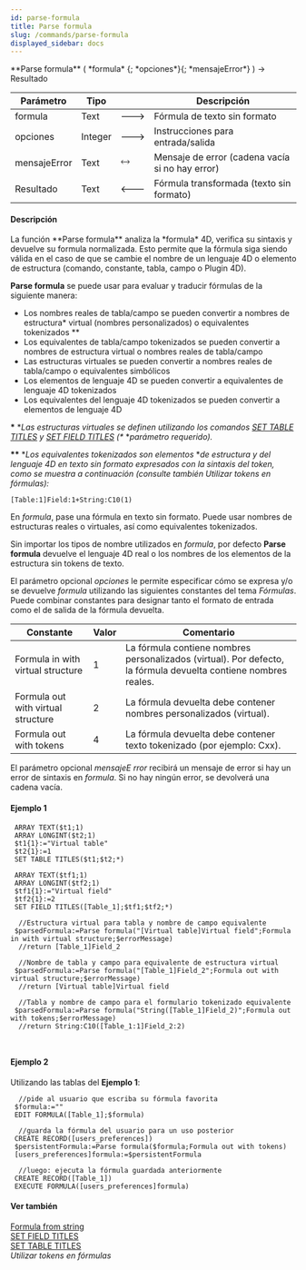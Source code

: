 ```yaml
---
id: parse-formula
title: Parse formula
slug: /commands/parse-formula
displayed_sidebar: docs
---
```


<!--REF #_command_.Parse formula.Syntax-->**Parse formula** ( *formula* {; *opciones*}{; *mensajeError*} ) -> Resultado<!-- END REF-->
<!--REF #_command_.Parse formula.Params-->
| Parámetro | Tipo |  | Descripción |
| --- | --- | --- | --- |
| formula | Text | &#x1F852; | Fórmula de texto sin formato |
| opciones | Integer | &#x1F852; | Instrucciones para entrada/salida |
| mensajeError | Text | &#x1F858; | Mensaje de error (cadena vacía si no hay error) |
| Resultado | Text | &#x1F850; | Fórmula transformada (texto sin formato) |

<!-- END REF-->

#### Descripción 

<!--REF #_command_.Parse formula.Summary-->La función **Parse formula** analiza la *formula* 4D, verifica su sintaxis y devuelve su formula normalizada.<!-- END REF--> Esto permite que la fórmula siga siendo válida en el caso de que se cambie el nombre de un lenguaje 4D o elemento de estructura (comando, constante, tabla, campo o Plugin 4D).

**Parse formula** se puede usar para evaluar y traducir fórmulas de la siguiente manera:

* Los nombres reales de tabla/campo se pueden convertir a nombres de estructura\* virtual (nombres personalizados) o equivalentes tokenizados \*\*
* Los equivalentes de tabla/campo tokenizados se pueden convertir a nombres de estructura virtual o nombres reales de tabla/campo
* Las estructuras virtuales se pueden convertir a nombres reales de tabla/campo o equivalentes simbólicos
* Los elementos de lenguaje 4D se pueden convertir a equivalentes de lenguaje 4D tokenizados
* Los equivalentes del lenguaje 4D tokenizados se pueden convertir a elementos de lenguaje 4D

**\*** **Las estructuras virtuales se definen utilizando los comandos [SET TABLE TITLES](set-table-titles.md) y [SET FIELD TITLES](set-field-titles.md) (\** **parámetro requerido).* 

**\*\*** **Los equivalentes tokenizados son elementos* **de estructura* *y del lenguaje 4D en texto sin formato expresados ​​con la sintaxis del token, como se muestra a continuación (consulte también* *Utilizar tokens en fórmulas):* 

```RAW
[Table:1]Field:1+String:C10(1)
```

En *formula*, pase una fórmula en texto sin formato. Puede usar nombres de estructuras reales o virtuales, así como equivalentes tokenizados.

Sin importar los tipos de nombre utilizados en *formula*, por defecto **Parse formula** devuelve el lenguaje 4D real o los nombres de los elementos de la estructura sin tokens de texto.

El parámetro opcional *opciones* le permite especificar cómo se expresa y/o se devuelve *formula* utilizando las siguientes constantes del tema *Fórmulas*. Puede combinar constantes para designar tanto el formato de entrada como el de salida de la fórmula devuelta.

| Constante                          | Valor | Comentario                                                                                                      |
| ---------------------------------- | ----- | --------------------------------------------------------------------------------------------------------------- |
| Formula in with virtual structure  | 1     | La fórmula contiene nombres personalizados (virtual). Por defecto, la fórmula devuelta contiene nombres reales. |
| Formula out with virtual structure | 2     | La fórmula devuelta debe contener nombres personalizados (virtual).                                             |
| Formula out with tokens            | 4     | La fórmula devuelta debe contener texto tokenizado (por ejemplo: Cxx).                                          |

El parámetro opcional *mensajeE* *rror* recibirá un mensaje de error si hay un error de sintaxis en *formula*. Si no hay ningún error, se devolverá una cadena vacía.

#### Ejemplo 1 

```4d
 ARRAY TEXT($t1;1)
 ARRAY LONGINT($t2;1)
 $t1{1}:="Virtual table"
 $t2{1}:=1
 SET TABLE TITLES($t1;$t2;*)
 
 ARRAY TEXT($tf1;1)
 ARRAY LONGINT($tf2;1)
 $tf1{1}:="Virtual field"
 $tf2{1}:=2
 SET FIELD TITLES([Table_1];$tf1;$tf2;*)
 
  //Estructura virtual para tabla y nombre de campo equivalente
 $parsedFormula:=Parse formula("[Virtual table]Virtual field";Formula in with virtual structure;$errorMessage)
  //return [Table_1]Field_2
 
  //Nombre de tabla y campo para equivalente de estructura virtual
 $parsedFormula:=Parse formula("[Table_1]Field_2";Formula out with virtual structure;$errorMessage)
  //return [Virtual table]Virtual field
 
  //Tabla y nombre de campo para el formulario tokenizado equivalente
 $parsedFormula:=Parse formula("String([Table_1]Field_2)";Formula out with tokens;$errorMessage)
  //return String:C10([Table_1:1]Field_2:2)
 
 
```

#### Ejemplo 2 

Utilizando las tablas del **Ejemplo 1**:

```4d
  //pide al usuario que escriba su fórmula favorita
 $formula:=""
 EDIT FORMULA([Table_1];$formula)
 
  //guarda la fórmula del usuario para un uso posterior
 CREATE RECORD([users_preferences])
 $persistentFormula:=Parse formula($formula;Formula out with tokens)
 [users_preferences]formula:=$persistentFormula
 
  //luego: ejecuta la fórmula guardada anteriormente
 CREATE RECORD([Table_1])
 EXECUTE FORMULA([users_preferences]formula)
```

#### Ver también 

[Formula from string](formula-from-string.md)  
[SET FIELD TITLES](set-field-titles.md)  
[SET TABLE TITLES](set-table-titles.md)  
*Utilizar tokens en fórmulas*  
